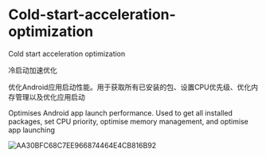 # Cold-start-acceleration-optimization
Cold start acceleration optimization

冷启动加速优化

优化Android应用启动性能。用于获取所有已安装的包、设置CPU优先级、优化内存管理以及优化应用启动

Optimises Android app launch performance. Used to get all installed packages, set CPU priority, optimise memory management, and optimise app launching

![AA30BFC68C7EE966874464E4CB816B92](https://github.com/user-attachments/assets/e07ffcc7-8f97-47da-a5ba-02caa0d850ef)
